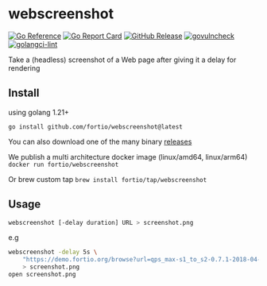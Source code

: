 # webscreenshot

[![Go Reference](https://pkg.go.dev/badge/github.com/webscreenshot.svg)](https://pkg.go.dev/github.com/webscreenshot)
[![Go Report Card](https://goreportcard.com/badge/github.com/webscreenshot)](https://goreportcard.com/report/github.com/webscreenshot)
[![GitHub Release](https://img.shields.io/github/release/fortio/webscreenshot.svg?style=flat)](https://github.com/fortio/webscreenshot/releases/)
[![govulncheck](https://img.shields.io/badge/govulncheck-No%20vulnerabilities-success)](https://github.com/fortio/webscreenshot/actions/workflows/gochecks.yml)
[![golangci-lint](https://img.shields.io/badge/golangci%20lint-No%20issue-success)](https://github.com/fortio/webscreenshot/actions/workflows/gochecks.yml)

Take a (headless) screenshot of a Web page after giving it a delay for rendering

## Install

using golang 1.21+

```shell
go install github.com/fortio/webscreenshot@latest
```

You can also download one of the many binary [releases](https://github.com/fortio/webscreenshot/releases)

We publish a multi architecture docker image (linux/amd64, linux/arm64) `docker run fortio/webscreenshot`

Or brew custom tap `brew install fortio/tap/webscreenshot`

## Usage
```bash
webscreenshot [-delay duration] URL > screenshot.png
```

e.g
```bash
webscreenshot -delay 5s \
    "https://demo.fortio.org/browse?url=qps_max-s1_to_s2-0.7.1-2018-04-05-22-04.json" \
    > screenshot.png
open screenshot.png
```
